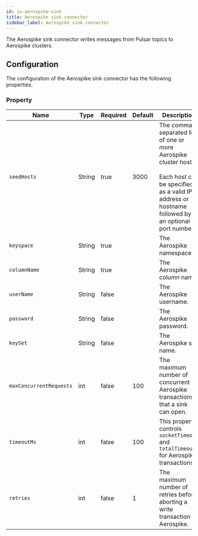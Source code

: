 ```yaml
---
id: io-aerospike-sink
title: Aerospike sink connector
sidebar_label: Aerospike sink connector
---
```


The Aerospike sink connector writes messages from Pulsar topics to Aerospike clusters.

## Configuration

The configuration of the Aerospike sink connector has the following properties.

### Property

| Name | Type|Required | Default | Description 
|------|----------|----------|---------|-------------|
| `seedHosts` |String| true | 3000 | The comma-separated list of one or more Aerospike cluster hosts.<br><br>Each host can be specified as a valid IP address or hostname followed by an optional port number. | 
| `keyspace` | String| true | |The Aerospike namespace. |
| `columnName` | String | true| |The Aerospike column name. |
|`userName`|String|false||The Aerospike username.|
|`password`|String|false||The Aerospike password.|
| `keySet` | String|false | | The Aerospike set name. |
| `maxConcurrentRequests` |int| false | 100 | The maximum number of concurrent Aerospike transactions that a sink can open. |
| `timeoutMs` | int|false | 100 | This property controls `socketTimeout` and `totalTimeout` for Aerospike transactions.  |
| `retries` | int|false | 1 |The maximum number of retries before aborting a write transaction to Aerospike. |
